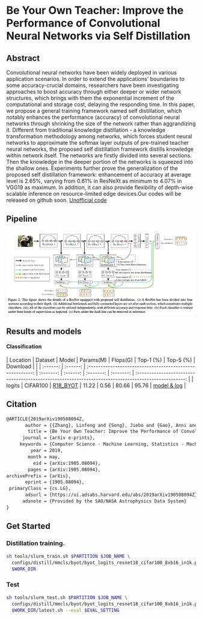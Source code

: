 # Be Your Own Teacher: Improve the Performance of Convolutional Neural Networks via Self Distillation

## Abstract

Convolutional neural networks have been widely deployed in various application scenarios. In order to extend the applications' boundaries to some accuracy-crucial domains, researchers have been investigating approaches to boost accuracy through either deeper or wider network structures, which brings with them the exponential increment of the computational and storage cost, delaying the responding time. In this paper, we propose a general training framework named self distillation, which notably enhances the performance (accuracy) of convolutional neural networks through shrinking the size of the network rather than aggrandizing it. Different from traditional knowledge distillation - a knowledge transformation methodology among networks, which forces student neural networks to approximate the softmax layer outputs of pre-trained teacher neural networks, the proposed self distillation framework distills knowledge within network itself. The networks are firstly divided into several sections. Then the knowledge in the deeper portion of the networks is squeezed into the shallow ones. Experiments further prove the generalization of the proposed self distillation framework: enhancement of accuracy at average level is 2.65%, varying from 0.61% in ResNeXt as minimum to 4.07% in VGG19 as maximum. In addition, it can also provide flexibility of depth-wise scalable inference on resource-limited edge devices.Our codes will be released on github soon. [Unofficial code](https://github.com/luanyunteng/pytorch-be-your-own-teacher)

## Pipeline

![pipeline](../../../../docs/en/imgs/model_zoo/byot/byot.png)

## Results and models

#### Classification

| Location | Dataset  |                           Model                           | Params(M) | Flops(G) | Top-1 (%) | Top-5 (%) |                                               Download                                               |  |
| :\------: | :------: | :-------------------------------------------------------: | :-------: | :------: | :-------: | :-------: | :--------------------------------------------------------------------------------------------------: |
|  logits  | CIFAR100 | [R18_BYOT](./byot_logits_resnet18_cifar100_8xb16_in1k.py) |   11.22   |   0.56   |   80.66   |   95.76   | [model & log](https://autolink.sensetime.com/pages/model/share/08ad706f-b3d4-4854-8019-e0b43607f001) |

## Citation

```latex
@ARTICLE{2019arXiv190508094Z,
       author = {{Zhang}, Linfeng and {Song}, Jiebo and {Gao}, Anni and {Chen}, Jingwei and {Bao}, Chenglong and {Ma}, Kaisheng},
        title = {Be Your Own Teacher: Improve the Performance of Convolutional Neural Networks via Self Distillation},
      journal = {arXiv e-prints},
     keywords = {Computer Science - Machine Learning, Statistics - Machine Learning},
         year = 2019,
        month = may,
          eid = {arXiv:1905.08094},
        pages = {arXiv:1905.08094},
archivePrefix = {arXiv},
       eprint = {1905.08094},
 primaryClass = {cs.LG},
       adsurl = {https://ui.adsabs.harvard.edu/abs/2019arXiv190508094Z},
      adsnote = {Provided by the SAO/NASA Astrophysics Data System}
}
```

## Get Started

### Distillation training.

```bash
sh tools/slurm_train.sh $PARTITION $JOB_NAME \
  configs/distill/mmcls/byot/byot_logits_resnet18_cifar100_8xb16_in1k.py\
  $WORK_DIR
```

### Test

```bash
sh tools/slurm_test.sh $PARTITION $JOB_NAME \
  configs/distill/mmcls/byot/byot_logits_resnet18_cifar100_8xb16_in1k.py\
  $WORK_DIR/latest.sh --eval $EVAL_SETTING
```

